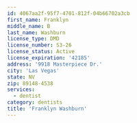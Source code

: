```yaml
---
id: 4067aa2f-95f7-4701-812f-04b66702a3cb
first_name: Franklyn
middle_name: B
last_name: Washburn
license_type: DMD
license_number: S3-26
license_status: Active
license_expiration: '42185'
address: '9918 Masterpiece Dr.'
city: 'Las Vegas'
state: NV
zip: 89148-4538
services:
  - dentist
category: dentists
title: 'Franklyn Washburn'
---
```

